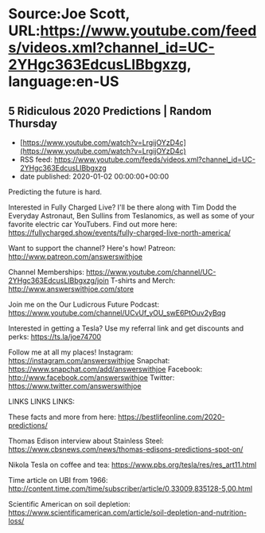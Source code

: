 # Source:Joe Scott, URL:https://www.youtube.com/feeds/videos.xml?channel_id=UC-2YHgc363EdcusLIBbgxzg, language:en-US

## 5 Ridiculous 2020 Predictions | Random Thursday
 - [https://www.youtube.com/watch?v=LrgijOYzD4c](https://www.youtube.com/watch?v=LrgijOYzD4c)
 - RSS feed: https://www.youtube.com/feeds/videos.xml?channel_id=UC-2YHgc363EdcusLIBbgxzg
 - date published: 2020-01-02 00:00:00+00:00

Predicting the future is hard.

Interested in Fully Charged Live? I'll be there along with Tim Dodd the Everyday Astronaut, Ben Sullins from Teslanomics, as well as some of your favorite electric car YouTubers. Find out more here:
https://fullycharged.show/events/fully-charged-live-north-america/

Want to support the channel? Here's how!
Patreon: http://www.patreon.com/answerswithjoe
Channel Memberships: https://www.youtube.com/channel/UC-2YHgc363EdcusLIBbgxzg/join
T-shirts and Merch: http://www.answerswithjoe.com/store

Join me on the Our Ludicrous Future Podcast:
https://www.youtube.com/channel/UCvUf_yOU_swE6PtOuv2yBqg

Interested in getting a Tesla? Use my referral link and get discounts and perks:
https://ts.la/joe74700

Follow me at all my places!
Instagram: https://instagram.com/answerswithjoe
Snapchat: https://www.snapchat.com/add/answerswithjoe
Facebook: http://www.facebook.com/answerswithjoe
Twitter: https://www.twitter.com/answerswithjoe

LINKS LINKS LINKS:

These facts and more from here:
https://bestlifeonline.com/2020-predictions/

Thomas Edison interview about Stainless Steel:
https://www.cbsnews.com/news/thomas-edisons-predictions-spot-on/

Nikola Tesla on coffee and tea:
https://www.pbs.org/tesla/res/res_art11.html

Time article on UBI from 1966:
http://content.time.com/time/subscriber/article/0,33009,835128-5,00.html

Scientific American on soil depletion:
https://www.scientificamerican.com/article/soil-depletion-and-nutrition-loss/

